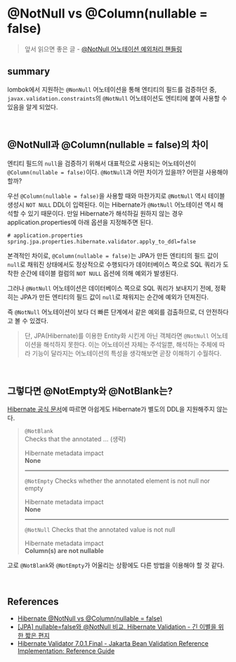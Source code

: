 # @NotNull vs @Column(nullable = false)

> 앞서 읽으면 좋은 글 - [@NotNull 어노테이션 예외처리 핸들링](https://github.com/Hyeon9mak/WIL/blob/main/jpa/not-null-annotation-exception-handling.md)

## summary
lombok에서 지원하는 `@NonNull` 어노테이션을 통해 엔티티의 필드를 검증하던 중, `javax.validation.constraints`의 `@NotNull` 어노테이션도 엔티티에 붙여 사용할 수 있음을 알게 되었다.

<br>

## @NotNull과 @Column(nullable = false)의 차이
엔티티 필드의 `null`을 검증하기 위해서 대표적으로 사용되는 어노테이션이 `@Column(nullable = false)`이다.
`@NotNull`과 어떤 차이가 있을까? 어떤걸 사용해야할까?

우선 `@Column(nullable = false)`을 사용할 때와 마찬가지로 `@NotNull` 역시 테이블 생성시 `NOT NULL` DDL이 입력된다. 이는 Hibernate가 `@NotNull` 어노테이션 역시 해석할 수 있기 때문이다.
만일 Hibernate가 해석하길 원하지 않는 경우 application.properties에 아래 옵션을 지정해주면 된다.

```
# application.properties
spring.jpa.properties.hibernate.validator.apply_to_ddl=false
```

본격적인 차이로, `@Column(nullable = false)`는 JPA가 만든 엔티티의 필드 값이 `null`로 채워진 상태에서도 
정상적으로 수행되다가 데이터베이스 쪽으로 SQL 쿼리가 도착한 순간에 테이블 컬럼의 `NOT NULL` 옵션에 의해 예외가 발생된다.

그러나 `@NotNull` 어노테이션은 데이터베이스 쪽으로 SQL 쿼리가 보내지기 전에, 정확히는 JPA가 만든 엔티티의 필드 값이 `null`로 채워지는 순간에 예외가 던져진다.

즉 `@NotNull` 어노테이션이 보다 더 빠른 단계에서 같은 예외를 검출하므로, 더 안전하다고 볼 수 있겠다.

> 단, JPA(Hibernate)를 이용한 Entity화 시킨게 아닌 객체라면 `@NotNull` 어노테이션을 해석하지 못한다.
이는 어노테이션 자체는 주석일뿐, 해석하는 주체에 따라 기능이 달라지는 어노테이션의 특성을 생각해보면 곧장 이해하기 수월하다.


<br>

## 그렇다면 @NotEmpty와 @NotBlank는?
[Hibernate 공식 문서](https://docs.jboss.org/hibernate/stable/validator/reference/en-US/html_single/#preface)에 따르면 아쉽게도 Hibernate가 별도의 DDL을 지원해주지 않는다. 

> `@NotBlank`  
> Checks that the annotated ... (생략)
> 
> Hibernate metadata impact  
> **None**
> 
> ---
> 
> `@NotEmpty`
> Checks whether the annotated element is not null nor empty
>
> Hibernate metadata impact  
> **None**
> 
> ---
>
> `@NotNull`
> Checks that the annotated value is not null
>
> Hibernate metadata impact  
> **Column(s) are not nullable**

고로 `@NotBlank`와 `@NotEmpty`가 어울리는 상황에도 다른 방법을 이용해야 할 것 같다.

<br>

## References
- [Hibernate @NotNull vs @Column(nullable = false)](https://www.baeldung.com/hibernate-notnull-vs-nullable)
- [[JPA] nullable=false와 @NotNull 비교, Hibernate Validation - 긴 이별을 위한 짧은 편지](https://kafcamus.tistory.com/15)
- [Hibernate Validator 7.0.1.Final - Jakarta Bean Validation Reference Implementation: Reference Guide](https://docs.jboss.org/hibernate/stable/validator/reference/en-US/html_single/#preface)